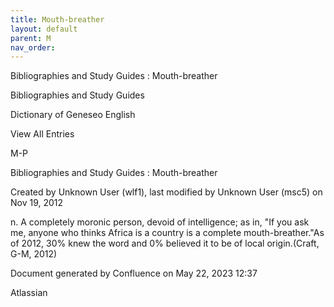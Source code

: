 ```yaml
---
title: Mouth-breather
layout: default
parent: M
nav_order:
---
```


Bibliographies and Study Guides : Mouth-breather

Bibliographies and Study Guides

Dictionary of Geneseo English

View All Entries

M-P

Bibliographies and Study Guides : Mouth-breather

Created by  Unknown User (wlf1), last modified by  Unknown User (msc5) on Nov 19, 2012

n. A completely moronic person, devoid of intelligence; as in, &quot;If you ask me, anyone who thinks Africa is a country is a complete mouth-breather.&quot;As of 2012, 30% knew the word and 0% believed it to be of local origin.(Craft, G-M, 2012)

Document generated by Confluence on May 22, 2023 12:37

Atlassian
